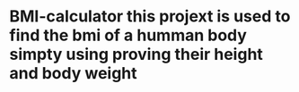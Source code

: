 # BMI-calculator  this projext is used to find the bmi of a humman body simpty using proving their height and body weight
